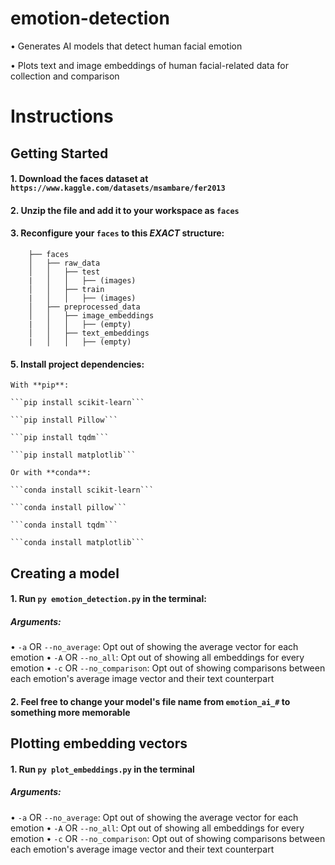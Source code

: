 
# emotion-detection

•	Generates AI models that detect human facial emotion

•	Plots text and image embeddings of human facial-related data for collection and comparison

  

# Instructions
## Getting Started

#### 1. Download the faces dataset at `https://www.kaggle.com/datasets/msambare/fer2013`

  

#### 2. Unzip the file and add it to your workspace as `faces`



#### 3. Reconfigure your `faces` to this ***EXACT*** structure:
   
```
	├── faces
	│   ├── raw_data
	│   │   ├── test
	|   │   │   ├── (images)
	│   │   ├── train
	|   │   │   ├── (images)
	│   ├── preprocessed_data
	│   │   ├── image_embeddings
	|   │   │   ├── (empty)
	│   │   ├── text_embeddings
	|   │   │   ├── (empty)
 ```

#### 5. Install project dependencies:

	With **pip**:

	```pip install scikit-learn```

	```pip install Pillow```

	```pip install tqdm```

	```pip install matplotlib```

	Or with **conda**:

 	```conda install scikit-learn```

	```conda install pillow```
	
	```conda install tqdm```
	
	```conda install matplotlib```

## Creating a model

#### 1. Run `py emotion_detection.py` in the terminal:

##### Arguments:
• `-a` OR `--no_average`: Opt out of showing the average vector for each emotion
• `-A` OR `--no_all`: Opt out of showing all embeddings for every emotion
• `-c` OR `--no_comparison`: Opt out of showing comparisons between each emotion's average image vector and their text counterpart

#### 2. Feel free to change your model's file name from `emotion_ai_#` to something more memorable

## Plotting embedding vectors

#### 1. Run `py plot_embeddings.py` in the terminal

##### Arguments:
• `-a` OR `--no_average`: Opt out of showing the average vector for each emotion
• `-A` OR `--no_all`: Opt out of showing all embeddings for every emotion
• `-c` OR `--no_comparison`: Opt out of showing comparisons between each emotion's average image vector and their text counterpart
